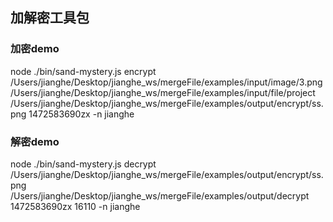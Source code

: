 ## 加解密工具包

### 加密demo
node ./bin/sand-mystery.js encrypt /Users/jianghe/Desktop/jianghe_ws/mergeFile/examples/input/image/3.png /Users/jianghe/Desktop/jianghe_ws/mergeFile/examples/input/file/project /Users/jianghe/Desktop/jianghe_ws/mergeFile/examples/output/encrypt/ss.png 1472583690zx -n jianghe

### 解密demo
node ./bin/sand-mystery.js decrypt /Users/jianghe/Desktop/jianghe_ws/mergeFile/examples/output/encrypt/ss.png /Users/jianghe/Desktop/jianghe_ws/mergeFile/examples/output/decrypt 1472583690zx 16110 -n jianghe
